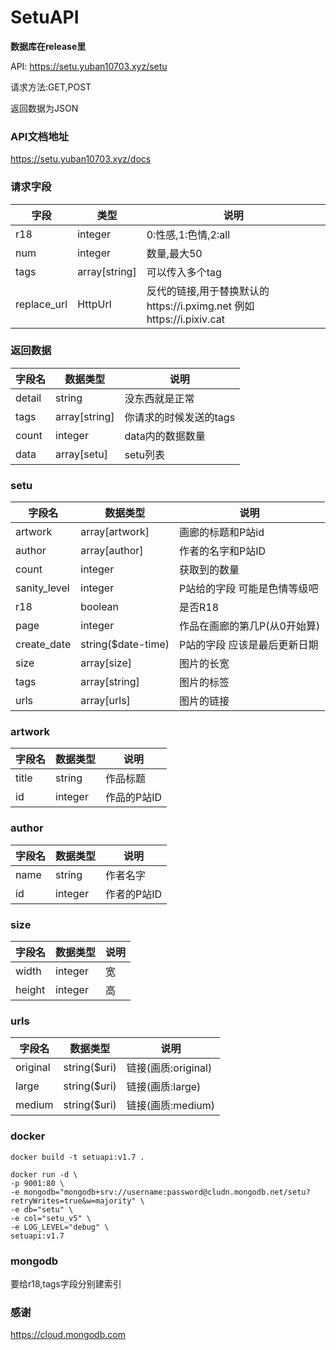 # SetuAPI

**数据库在release里**

API: https://setu.yuban10703.xyz/setu

请求方法:GET,POST

返回数据为JSON

### API文档地址

https://setu.yuban10703.xyz/docs

### 请求字段

| 字段   | 类型      | 说明                                                      |
|------|---------|---------------------------------------------------------|
| r18  | integer | 0:性感,1:色情,2:all                                         |
| num  | integer | 数量,最大50                                                 |
| tags | array[string] | 可以传入多个tag                                               |
| replace_url | HttpUrl | 反代的链接,用于替换默认的https://i.pximg.net  例如https://i.pixiv.cat |

### **返回数据**

| 字段名 | 数据类型 | 说明 |
| ------ | -------- | ---- |
| detail | string  | 没东西就是正常 |
| tags | array[string]  | 你请求的时候发送的tags |
| count | integer  | data内的数据数量 |
| data | array[setu] | setu列表 |

### **setu**

| 字段名 | 数据类型 | 说明 |
| ------ | -------- | ---- |
| artwork |  array[artwork] | 画廊的标题和P站id |
| author | array[author] | 作者的名字和P站ID |
| count | integer  | 获取到的数量 |
| sanity_level | integer | P站给的字段 可能是色情等级吧|
|  r18  |  boolean  |  是否R18 |
| page |  integer  |   作品在画廊的第几P(从0开始算)  |
|  create_date |  string($date-time)  | P站的字段 应该是最后更新日期 |
| size | array[size] | 图片的长宽 |
| tags | array[string]  | 图片的标签 |
| urls | array[urls] | 图片的链接 |

### **artwork**

| 字段名 | 数据类型 | 说明        |
| ------ | -------- | ----------- |
| title  | string   | 作品标题    |
| id     | integer  | 作品的P站ID |

### **author**

| 字段名 | 数据类型 | 说明        |
| ------ | -------- | ----------- |
| name   | string   | 作者名字    |
| id     | integer  | 作者的P站ID |

### **size**

| 字段名 | 数据类型 | 说明 |
| ------ | -------- | ---- |
| width  | integer  | 宽   |
| height | integer  | 高   |

### **urls**

| 字段名   | 数据类型     | 说明     |
| -------- | ------------ | -------- |
| original | string($uri) | 链接(画质:original) |
| large    | string($uri) | 链接(画质:large)   |
| medium   | string($uri) | 链接(画质:medium)  |

### docker

~~~
docker build -t setuapi:v1.7 .
~~~

~~~
docker run -d \
-p 9001:80 \
-e mongodb="mongodb+srv://username:password@cludn.mongodb.net/setu?retryWrites=true&w=majority" \
-e db="setu" \
-e col="setu_v5" \
-e LOG_LEVEL="debug" \
setuapi:v1.7
~~~

### mongodb

要给r18,tags字段分别建索引

### 感谢

https://cloud.mongodb.com
